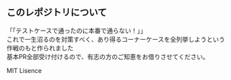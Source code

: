## このレポジトリについて
「「テストケースで通ったのに本番で通らない！」」<br>
これで一生沼るのを対策すべく、あり得るコーナーケースを全列挙しようという作戦のもと作られました<br>
基本PR全部受け付けるので、有志の方のご知恵をお借りさせてください。<br>

MIT Lisence
